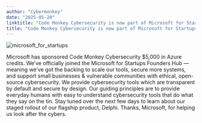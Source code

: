 ```yaml
---
author: "Cybermonkey"
date: "2025-05-20"
linktitle: "Code Monkey Cybersecurity is now part of Microsoft for Startups"
title: "Code Monkey Cybersecurity is now part of Microsoft for Startups"
---
```


![microsoft_for_startups](/images/microsoft_for_startups.jpg)

Microsoft has sponsored Code Monkey Cybersecurity $5,000 in Azure credits.
We’ve officially joined the Microsoft for Startups Founders Hub — meaning we’ve got the backing to scale our tools, secure more systems, and support small businesses & vulnerable communities with ethical, open-source cybersecurity.
We provide cybersecurity tools which are transparent by default and secure by design. Our guiding principles are to provide everyday humans with easy to understand cybersecurity tools that do what they say on the tin.
Stay tuned over the next few days to learn about our staged rollout of our flagship product, Delphi.
Thanks, Microsoft, for helping us look after the cybers.

